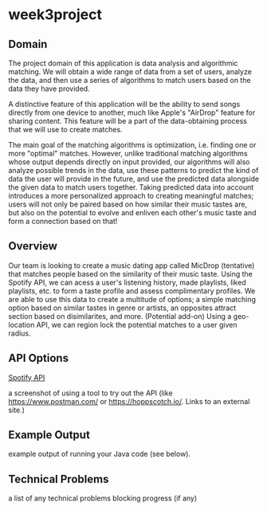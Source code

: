 # week3project

## Domain

The project domain of this application is data analysis and algorithmic matching. We will obtain a wide range of data from a set of users, analyze the data, and then use a series of algorithms to match users based on the data they have provided. 

A distinctive feature of this application will be the ability to send songs directly from one device to another, much like Apple's "AirDrop" feature for sharing content. This feature will be a part of the data-obtaining process that we will use to create matches.

The main goal of the matching algorithms is optimization, i.e. finding one or more "optimal" matches. However, unlike traditional matching algorithms whose output depends directly on input provided, our algorithms will also analyze possible trends in the data, use these patterns to predict the kind of data the user will provide in the future, and use the predicted data alongside the given data to match users together. Taking predicted data into account introduces a more personalized approach to creating meaningful matches; users will not only be paired based on how similar their music tastes are, but also on the potential to evolve and enliven each other's music taste and form a connection based on that!   


## Overview

Our team is looking to create a music dating app called MicDrop (tentative) that matches people based on the similarity of their music taste. Using the Spotify API, we can acess a user's listening history, made playlists, liked playlists, etc. to form a taste profile and assess complimentary profiles. We are able to use this data to create a multitude of options; a simple matching option based on similar tastes in genre or artists, an opposites attract section based on disimilarites, and more. (Potential add-on) Using a geo-location API, we can region lock the potential matches to a user given radius.

## API Options

[Spotify API](https://developer.spotify.com/documentation/web-api?ref=apilist.fun)

a screenshot of using a tool to try out the API (like https://www.postman.com/ or https://hoppscotch.io/. Links to an external site.)

## Example Output
example output of running your Java code (see below).

## Technical Problems
a list of any technical problems blocking progress (if any)
